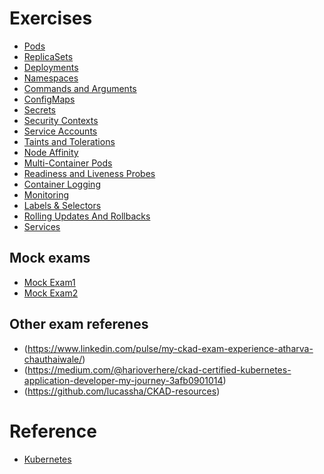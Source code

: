 # Exercises
* [Pods](https://kodekloud.com/p/practice-test-kubernetes-ckad-pods)
* [ReplicaSets](https://kodekloud.com/p/practice-test-kubernetes-ckad-replicasets)
* [Deployments](https://kodekloud.com/p/practice-test-kubernetes-ckad-deployments)
* [Namespaces](https://kodekloud.com/p/practice-test-kubernetes-ckad-namespaces)
* [Commands and Arguments](https://kodekloud.com/p/practice-test-kubernetes-ckad-commands-and-arguments)
* [ConfigMaps](https://kodekloud.com/p/practice-test-kubernetes-ckad-configmaps)
* [Secrets](https://kodekloud.com/p/practice-test-kubernetes-ckad-secrets)
* [Security Contexts](https://kodekloud.com/p/practice-test-kubernetes-ckad-security-contexts)
* [Service Accounts](https://kodekloud.com/p/practice-test-kubernetes-ckad-service-account)
* [Taints and Tolerations](https://kodekloud.com/p/practice-test-kubernetes-ckad-taints-tolerations)
* [Node Affinity](https://kodekloud.com/p/practice-test-kubernetes-ckad-node-affinity)
* [Multi-Container Pods](https://kodekloud.com/p/practice-test-kubernetes-ckad-multicontainer-pods)
* [Readiness and Liveness Probes](https://kodekloud.com/p/practice-test-kubernetes-ckad-readiness-probes)
* [Container Logging](https://kodekloud.com/p/practice-test-kubernetes-ckad-logging)
* [Monitoring](https://kodekloud.com/p/practice-test-kubernetes-ckad-monitoring)
* [Labels & Selectors](https://kodekloud.com/p/practice-test-kubernetes-ckad-labels-and-selectors)
* [Rolling Updates And Rollbacks](https://kodekloud.com/p/practice-test-kubernetes-ckad-rolling-updates-and-rollbacks)
* [Services](https://kodekloud.com/p/kubernetes-for-beginners-services-493847859)

## Mock exams
* [Mock Exam1](https://kodekloud.com/p/test-practice-test/?scenario=kubernetes-ckad-exam-1)
* [Mock Exam2](https://kodekloud.com/p/test-practice-test/?scenario=kubernetes-ckad-exam-2)

## Other exam referenes
* (https://www.linkedin.com/pulse/my-ckad-exam-experience-atharva-chauthaiwale/)
* (https://medium.com/@harioverhere/ckad-certified-kubernetes-application-developer-my-journey-3afb0901014)
* (https://github.com/lucassha/CKAD-resources)

# Reference
* [Kubernetes](https://wiki.quadratic.net/index.php/Kubernetes)


